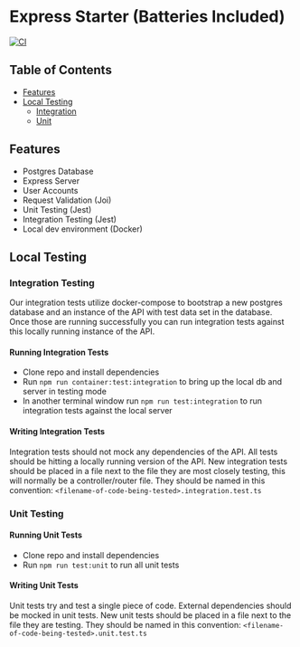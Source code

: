 # Express Starter (Batteries Included)

[![CI](https://github.com/JosiahSayers/express-template/actions/workflows/ci.yml/badge.svg)](https://github.com/JosiahSayers/express-template/actions/workflows/ci.yml)

## Table of Contents

- [Features](#features)
- [Local Testing](#local-testing)
  - [Integration](#integration-testing)
  - [Unit](#unit-testing)

## Features

- Postgres Database
- Express Server
- User Accounts
- Request Validation (Joi)
- Unit Testing (Jest)
- Integration Testing (Jest)
- Local dev environment (Docker)

## Local Testing

### Integration Testing

Our integration tests utilize docker-compose to bootstrap a new postgres database and an instance of the API with test data set in the database. Once those are running successfully you can run integration tests against this locally running instance of the API.

#### Running Integration Tests
  - Clone repo and install dependencies
  - Run `npm run container:test:integration` to bring up the local db and server in testing mode
  - In another terminal window run `npm run test:integration` to run integration tests against the local server

#### Writing Integration Tests

Integration tests should not mock any dependencies of the API. All tests should be hitting a locally running version of the API. New integration tests should be placed in a file next to the file they are most closely testing, this will normally be a controller/router file. They should be named in this convention: `<filename-of-code-being-tested>.integration.test.ts`

### Unit Testing

#### Running Unit Tests
  - Clone repo and install dependencies
  - Run `npm run test:unit` to run all unit tests

#### Writing Unit Tests

Unit tests try and test a single piece of code. External dependencies should be mocked in unit tests. New unit tests should be placed in a file next to the file they are testing. They should be named in this convention: `<filename-of-code-being-tested>.unit.test.ts`
